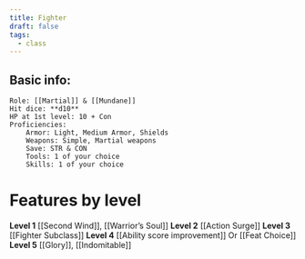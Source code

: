 ```yaml
---
title: Fighter
draft: false
tags:
  - class
---
```

## Basic info:

	Role: [[Martial]] & [[Mundane]]
	Hit dice: **d10**
	HP at 1st level: 10 + Con
	Proficiencies:
		Armor: Light, Medium Armor, Shields
		Weapons: Simple, Martial weapons
		Save: STR & CON
		Tools: 1 of your choice
		Skills: 1 of your choice

# Features by level
**Level 1**
	[[Second Wind]], [[Warrior’s Soul]]
**Level 2**
	[[Action Surge]]
**Level 3**
	[[Fighter Subclass]]
**Level 4**
	[[Ability score improvement]] Or [[Feat Choice]]
**Level 5**
	[[Glory]], [[Indomitable]]